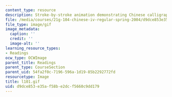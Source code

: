 ```yaml
---
content_type: resource
description: Stroke-by-stroke animation demonstrating Chinese calligraphy.
file: /media/courses/21g-104-chinese-iv-regular-spring-2004/d9dce853e35af58be2dcf5660c9dd179_l101.gif
file_type: image/gif
image_metadata:
  caption: ''
  credit: ''
  image-alt: ''
learning_resource_types:
- Readings
ocw_type: OCWImage
parent_title: Readings
parent_type: CourseSection
parent_uid: 54fa2f0c-7196-596a-1d19-85b2292772fd
resourcetype: Image
title: l101.gif
uid: d9dce853-e35a-f58b-e2dc-f5660c9dd179
---
```

